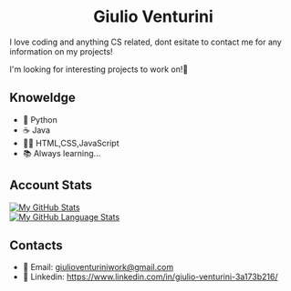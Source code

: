 <div align="center"><h1>Giulio Venturini</h1></div>


I love coding and anything CS related, dont esitate to contact me for any information on my projects!

I'm looking for interesting projects to work on!:eyes:

## Knoweldge
- :snake: Python
- :coffee: Java
- :man_technologist: HTML,CSS,JavaScript
- :books: Always learning...

## Account Stats

[![My GitHub Stats](https://github-readme-stats.vercel.app/api/?username=BayoDev&count_private=true&theme=tokyonight&showicons=true)]()
<br>
[![My GitHub Language Stats](https://github-readme-stats.vercel.app/api/top-langs/?username=BayoDev&langs_count=5&theme=tokyonight)]()

## Contacts

- :email: Email: giulioventuriniwork@gmail.com
- :briefcase: Linkedin: https://www.linkedin.com/in/giulio-venturini-3a173b216/
